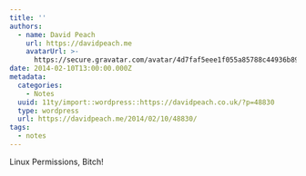 ```yaml
---
title: ''
authors:
  - name: David Peach
    url: https://davidpeach.me
    avatarUrl: >-
      https://secure.gravatar.com/avatar/4d7faf5eee1f055a85788c44936b8995eaab6dfb004e7854ec747ccb272e91ee?s=96&d=mm&r=g
date: 2014-02-10T13:00:00.000Z
metadata:
  categories:
    - Notes
  uuid: 11ty/import::wordpress::https://davidpeach.co.uk/?p=48830
  type: wordpress
  url: https://davidpeach.me/2014/02/10/48830/
tags:
  - notes
---
```

Linux Permissions, Bitch!